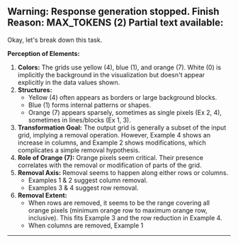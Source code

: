 Warning: Response generation stopped. Finish Reason: MAX_TOKENS (2)
Partial text available:
---
Okay, let's break down this task.

**Perception of Elements:**

1.  **Colors:** The grids use yellow (4), blue (1), and orange (7). White (0) is implicitly the background in the visualization but doesn't appear explicitly in the data values shown.
2.  **Structures:**
    *   Yellow (4) often appears as borders or large background blocks.
    *   Blue (1) forms internal patterns or shapes.
    *   Orange (7) appears sparsely, sometimes as single pixels (Ex 2, 4), sometimes in lines/blocks (Ex 1, 3).
3.  **Transformation Goal:** The output grid is generally a subset of the input grid, implying a removal operation. However, Example 4 shows an increase in columns, and Example 2 shows modifications, which complicates a simple removal hypothesis.
4.  **Role of Orange (7):** Orange pixels seem critical. Their presence correlates with the removal or modification of parts of the grid.
5.  **Removal Axis:** Removal seems to happen along either rows or columns.
    *   Examples 1 & 2 suggest column removal.
    *   Examples 3 & 4 suggest row removal.
6.  **Removal Extent:**
    *   When rows are removed, it seems to be the range covering all orange pixels (minimum orange row to maximum orange row, inclusive). This fits Example 3 and the row reduction in Example 4.
    *   When columns are removed, Example 1
---
